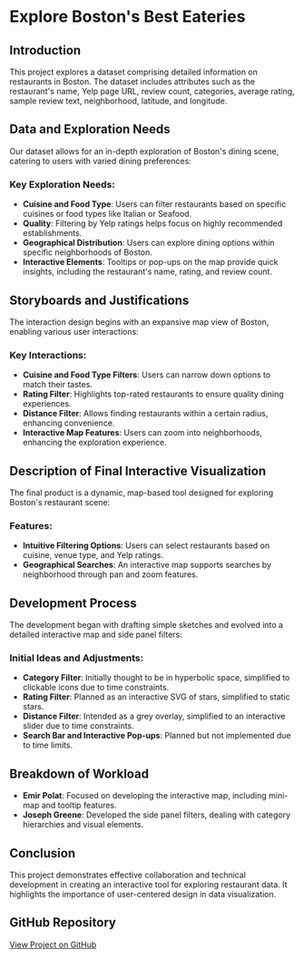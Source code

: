 # Explore Boston's Best Eateries

## Introduction
This project explores a dataset comprising detailed information on restaurants in Boston. The dataset includes attributes such as the restaurant's name, Yelp page URL, review count, categories, average rating, sample review text, neighborhood, latitude, and longitude.

## Data and Exploration Needs
Our dataset allows for an in-depth exploration of Boston's dining scene, catering to users with varied dining preferences:

### Key Exploration Needs:
- **Cuisine and Food Type**: Users can filter restaurants based on specific cuisines or food types like Italian or Seafood.
- **Quality**: Filtering by Yelp ratings helps focus on highly recommended establishments.
- **Geographical Distribution**: Users can explore dining options within specific neighborhoods of Boston.
- **Interactive Elements**: Tooltips or pop-ups on the map provide quick insights, including the restaurant's name, rating, and review count.

## Storyboards and Justifications
The interaction design begins with an expansive map view of Boston, enabling various user interactions:

### Key Interactions:
- **Cuisine and Food Type Filters**: Users can narrow down options to match their tastes.
- **Rating Filter**: Highlights top-rated restaurants to ensure quality dining experiences.
- **Distance Filter**: Allows finding restaurants within a certain radius, enhancing convenience.
- **Interactive Map Features**: Users can zoom into neighborhoods, enhancing the exploration experience.

## Description of Final Interactive Visualization
The final product is a dynamic, map-based tool designed for exploring Boston's restaurant scene:

### Features:
- **Intuitive Filtering Options**: Users can select restaurants based on cuisine, venue type, and Yelp ratings.
- **Geographical Searches**: An interactive map supports searches by neighborhood through pan and zoom features.

## Development Process
The development began with drafting simple sketches and evolved into a detailed interactive map and side panel filters:

### Initial Ideas and Adjustments:
- **Category Filter**: Initially thought to be in hyperbolic space, simplified to clickable icons due to time constraints.
- **Rating Filter**: Planned as an interactive SVG of stars, simplified to static stars.
- **Distance Filter**: Intended as a grey overlay, simplified to an interactive slider due to time constraints.
- **Search Bar and Interactive Pop-ups**: Planned but not implemented due to time limits.

## Breakdown of Workload
- **Emir Polat**: Focused on developing the interactive map, including mini-map and tooltip features.
- **Joseph Greene**: Developed the side panel filters, dealing with category hierarchies and visual elements.

## Conclusion
This project demonstrates effective collaboration and technical development in creating an interactive tool for exploring restaurant data. It highlights the importance of user-centered design in data visualization.

## GitHub Repository
[View Project on GitHub](https://github.com/username/repo-name)
